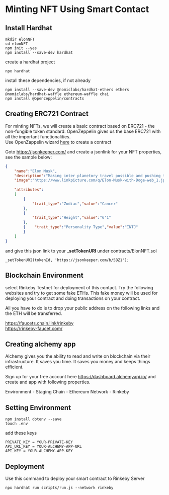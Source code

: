 # **Minting NFT Using Smart Contact**

## Install Hardhat
```shell
mkdir elonNFT
cd elonNFT
npm init --yes 
npm install --save-dev hardhat
```

create a hardhat project
```
npx hardhat
```
install these dependencies, if not already
```
npm install --save-dev @nomiclabs/hardhat-ethers ethers @nomiclabs/hardhat-waffle ethereum-waffle chai
npm install @openzeppelin/contracts
```

## Creating ERC721 Contract
For minting NFTs, we will create a basic contract based on ERC721 - the non-fungible token standard. OpenZeppelin gives us the base ERC721 with all the important functionalities.   
Use OpenZappelin wizard [here](https://docs.openzeppelin.com/contracts/4.x/wizard) to create a contract

Goto https://jsonkeeper.com/ and create a jsonlink for your NFT properties, see the sample below:
```json
{    
    "name":"Elon Musk",
    "description":"Making inter planetory travel possible and pushing the boundaries for mankind.",
    "image":"https://www.linkpicture.com/q/Elon-Musk-with-Doge-web_1.jpg",
 
    "attributes":
    [
        {
            "trait_type":"Zodiac","value":"Cancer"
        },
        {
            "trait_type":"Height","value":"6'1"
        },
        {    "trait_type":"Personality Type","value":"INTJ"
        }
    ]
}
```
and give this json link to your **_setTokenURI** under contracts/ElonNFT.sol
```JS
_setTokenURI(tokenId, 'https://jsonkeeper.com/b/5BZ1');
```

## Blockchain Environment

select Rinkeby Testnet for deployment of this contact. Try the following websites and try to get some fake ETHs. This fake money will be used for deploying your contract and doing transactions on your contract.

All you have to do is to drop your public address on the following links and the ETH will be transferred.

https://faucets.chain.link/rinkeby  
https://rinkeby-faucet.com/


## Creating alchemy app
Alchemy gives you the ability to read and write on blockchain via their infrastructure. It saves you time. It saves you money and keeps things efficient. 

Sign up for your free account here https://dashboard.alchemyapi.io/ and create and app with following properties. 

Environment - Staging
Chain - Ethereum
Network - Rinkeby

## Setting Environment
```
npm install dotenv --save
touch .env
```
add these keys  

```
PRIVATE_KEY = YOUR-PRIVATE-KEY
API_URL_KEY = YOUR-ALCHEMY-APP-URL
API_KEY = YOUR-ALCHEMY-APP-KEY
```

## Deployment
Use this command to deploy your smart contract to Rinkeby Server
```
npx hardhat run scripts/run.js --network rinkeby
```